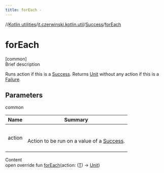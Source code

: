 ```yaml
---
title: forEach -
---
```

//[Kotlin utilities](../../index.html)/[it.czerwinski.kotlin.util](../index.html)/[Success](index.html)/[forEach](for-each.html)



# forEach  
[common]  
Brief description  


Runs action if this is a [Success](index.html). Returns [Unit](https://kotlinlang.org/api/latest/jvm/stdlib/kotlin/-unit/index.html) without any action if this is a [Failure](../-failure/index.html).



## Parameters  
  
common  
  
|  Name|  Summary| 
|---|---|
| action| <br><br>Action to be run on a value of a [Success](index.html).<br><br>
  
  
Content  
open override fun [forEach](for-each.html)(action: ([T](index.html)) -> [Unit](https://kotlinlang.org/api/latest/jvm/stdlib/kotlin/-unit/index.html))  



